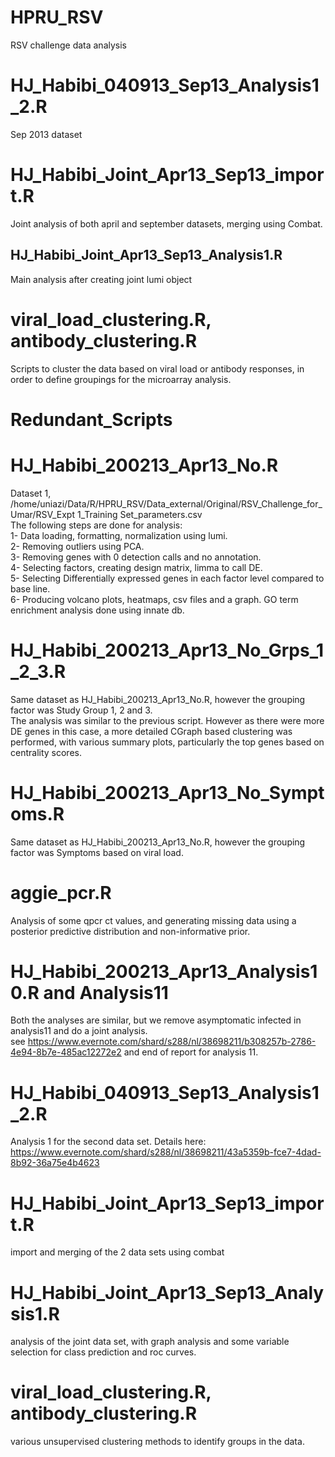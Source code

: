 # HPRU_RSV
RSV challenge data analysis

# HJ_Habibi_040913_Sep13_Analysis1_2.R
Sep 2013 dataset

# HJ_Habibi_Joint_Apr13_Sep13_import.R
Joint analysis of both april and september datasets, merging using Combat.
## HJ_Habibi_Joint_Apr13_Sep13_Analysis1.R
Main analysis after creating joint lumi object

# viral_load_clustering.R, antibody_clustering.R
Scripts to cluster the data based on viral load or antibody responses, in order to define groupings for the microarray analysis.  




# Redundant_Scripts
# HJ_Habibi_200213_Apr13_No.R
Dataset 1, /home/uniazi/Data/R/HPRU_RSV/Data_external/Original/RSV_Challenge_for_Umar/RSV_Expt 1_Training Set_parameters.csv  
The following steps are done for analysis:  
1- Data loading, formatting, normalization using lumi.  
2- Removing outliers using PCA.  
3- Removing genes with 0 detection calls and no annotation.  
4- Selecting factors, creating design matrix, limma to call DE.  
5- Selecting Differentially expressed genes in each factor level compared to base line.  
6- Producing volcano plots, heatmaps, csv files and a graph. GO term enrichment analysis done using innate db.  

# HJ_Habibi_200213_Apr13_No_Grps_1_2_3.R
Same dataset as HJ_Habibi_200213_Apr13_No.R, however the grouping factor was Study Group 1, 2 and 3.  
The analysis was similar to the previous script. However as there were more DE genes in this case, a more detailed CGraph based 
clustering was performed, with various summary plots, particularly the top genes based on centrality scores.

# HJ_Habibi_200213_Apr13_No_Symptoms.R
Same dataset as HJ_Habibi_200213_Apr13_No.R, however the grouping factor was Symptoms based on viral load. 


# aggie_pcr.R
Analysis of some qpcr ct values, and generating missing data using a posterior predictive distribution and non-informative prior.

# HJ_Habibi_200213_Apr13_Analysis10.R and Analysis11
Both the analyses are similar, but we remove asymptomatic infected in analysis11 and do a joint analysis.  
see https://www.evernote.com/shard/s288/nl/38698211/b308257b-2786-4e94-8b7e-485ac12272e2 and end of report for analysis 11.

# HJ_Habibi_040913_Sep13_Analysis1_2.R
Analysis 1 for the second data set. Details here: https://www.evernote.com/shard/s288/nl/38698211/43a5359b-fce7-4dad-8b92-36a75e4b4623

# HJ_Habibi_Joint_Apr13_Sep13_import.R
import and merging of the 2 data sets using combat

# HJ_Habibi_Joint_Apr13_Sep13_Analysis1.R
analysis of the joint data set, with graph analysis and some variable selection for class prediction and roc curves.

# viral_load_clustering.R, antibody_clustering.R
various unsupervised clustering methods to identify groups in the data.  
